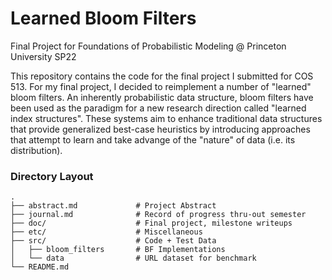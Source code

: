 # Learned Bloom Filters
Final Project for Foundations of Probabilistic Modeling @ Princeton University SP22

This repository contains the code for the final project I submitted for COS 513. For my final project, I decided to reimplement a number of "learned" bloom filters. An inherently probabilistic data structure, bloom filters have been used as the paradigm for a new research direction called "learned index structures". These systems aim to enhance traditional data structures that provide generalized best-case heuristics by introducing approaches that attempt to learn and take advange of the "nature" of data (i.e. its distribution).

### Directory Layout

    .
    ├── abstract.md             # Project Abstract
    ├── journal.md              # Record of progress thru-out semester
    ├── doc/                    # Final project, milestone writeups
    ├── etc/                    # Miscellaneous
    ├── src/                    # Code + Test Data
    │   ├── bloom_filters       # BF Implementations
    │   └── data                # URL dataset for benchmark
    └── README.md